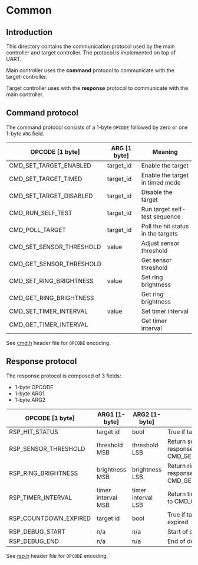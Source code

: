 # Common

## Introduction

This directory contains the communication protocol used by the main controller and target controller. The protocol is implemented on top of UART.

Main controller uses the **command** protocol to communicate with the target-controller.

Target controller uses with the **response** protocol to communicate with the main controller.

## Command protocol

The command protocol consists of a 1-byte `OPCODE` followed by zero or one 1-byte `ARG` field.

| OPCODE [1 byte]          | ARG [1 byte] | Meaning                            |
| ------------------------ | ------------ | ---------------------------------- |
| CMD_SET_TARGET_ENABLED   | target_id    | Enable the target                  |
| CMD_SET_TARGET_TIMED     | target_id    | Enable the target in timed mode    |
| CMD_SET_TARGET_DISABLED  | target_id    | Disable the target                 |
| CMD_RUN_SELF_TEST        | target_id    | Run target self-test sequence      |
| CMD_POLL_TARGET          | target_id    | Poll the hit status in the targets |
| CMD_SET_SENSOR_THRESHOLD | value        | Adjust sensor threshold            |
| CMD_GET_SENSOR_THRESHOLD |              | Get sensor threshold               |
| CMD_SET_RING_BRIGHTNESS  | value        | Set ring brightness                |
| CMD_GET_RING_BRIGHTNESS  |              | Get ring brightness                |
| CMD_SET_TIMER_INTERVAL   | value        | Set timer interval                 |
| CMD_GET_TIMER_INTERVAL   |              | Get timer interval                 |

See [cmd.h](cmd.h) header file for `OPCODE` encoding.

## Response protocol

The response protocol is composed of 3 fields:

* 1-byte OPCODE
* 1-byte ARG1
* 1-byte ARG2

| OPCODE [1 byte]       | ARG1 [1-byte]      | ARG2 [1-byte]      | Meaning                                                      |
| --------------------- | ------------------ | ------------------ | ------------------------------------------------------------ |
| RSP_HIT_STATUS        | target id          | bool               | True if target is hit                                        |
| RSP_SENSOR_THRESHOLD  | threshold MSB      | threshold LSB      | Return sensor threshold in response to CMD_GET_SENSOR_THRESHOLD |
| RSP_RING_BRIGHTNESS   | brightness MSB     | brightness LSB     | Return ring brightness in response to CMD_GET_RING_BRIGHTNESS |
| RSP_TIMER_INTERVAL    | timer interval MSB | timer interval LSB | Return timer interval in response to CMD_GET_TIMER_INTERVAL  |
| RSP_COUNTDOWN_EXPIRED | target id          | bool               | True if target count down expired                            |
| RSP_DEBUG_START       | n/a                | n/a                | Start of debug message                                       |
| RSP_DEBUG_END         | n/a                | n/a                | End of debug message                                         |

See [rsp.h](rsp.h) header file for `OPCODE` encoding.